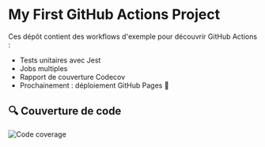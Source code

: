 # My First GitHub Actions Project

Ces dépôt contient des workflows d'exemple pour découvrir GitHub Actions :
- Tests unitaires avec Jest
- Jobs multiples
- Rapport de couverture Codecov
- Prochainement : déploiement GitHub Pages 🚀

## 🔍 Couverture de code

![Code coverage](https://codecov.io/gh/toxophil/my-first-actions/branch/main/graph/badge.svg)
